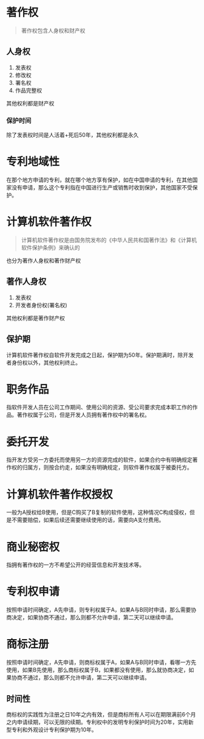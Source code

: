 # 著作权

> 著作权包含人身权和财产权

## 人身权

1. 发表权
2. 修改权
3. 署名权
4. 作品完整权

其他权利都是财产权

### 保护时间

除了发表权时间是人活着+死后50年，其他权利都是永久

# 专利地域性

在那个地方申请的专利，就在哪个地方享有保护，如在中国申请的专利，在其他国家没有申请，那么这个专利指在中国进行生产或销售时收到保护，其他国家不受保护。

# 计算机软件著作权

> 计算机软件著作权是由国务院发布的《中华人民共和国著作法》和《计算机软件保护条例》来确认的

也分为著作人身权和著作财产权

## 著作人身权

1. 发表权
2. 开发者身份权(署名权)

其他权利都是著作财产权

## 保护期

计算机软件著作权自软件开发完成之日起，保护期为50年。保护期满时，除开发者身份权以外，其他权利终止。

# 职务作品

指软件开发人员在公司工作期间、使用公司的资源、受公司要求完成本职工作的作品。著作权属于公司，但是开发人员拥有著作权中的署名权。

# 委托开发

指开发方受另一方委托而使用另一方的资源完成的软件，如果合约中有明确规定著作权的归属方，则按合约走，如果没有明确规定，则软件著作权属于被委托方。

# 计算机软件著作权授权

一般为A授权给B使用，但是C购买了B复制的软件使用，这种情况C构成侵权，但是不需要赔偿，如果后续还需要继续使用的话，需要向A支付费用。

# 商业秘密权

指拥有著作权的一方不希望公开的经营信息和开发技术等。

# 专利权申请

按照申请时间确定，A先申请，则专利权属于A，如果A与B同时申请，那么需要协商决定，如果协商不通过，那么则都不允许申请，第二天可以继续申请。

# 商标注册

按照申请时间确定，A先申请，则商标权属于A，如果A与B同时申请，看哪一方先使用，如果B先使用，那么商标权属于B，如果都没有使用，那么就协商决定，如果协商不通过，那么则都不允许申请，第二天可以继续申请。

## 时间性

商标权的实践性为注册之日10年之内有效，但是商标所有人可以在期限满前6个月之内申请续期，可以无限的续期。专利权中的发明专利保护时间为20年，实用新型专利和外观设计专利保护期为10年。
